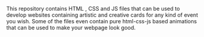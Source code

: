 This repository contains HTML , CSS and JS files that can be used to develop websites containing artistic and creative cards for any kind of event you wish. Some of the files even contain pure html-css-js based animations that can be used to make your webpage look good.